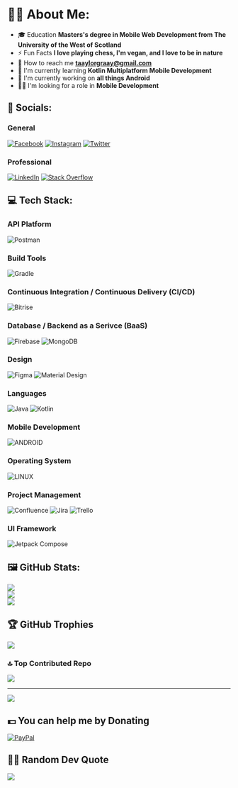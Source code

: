 # 🧑🏻 About Me:
- 🎓 Education **Masters's degree in Mobile Web Development from The University of the West of Scotland**
- ⚡ Fun Facts **I love playing chess, I'm vegan, and I love to be in nature**
- 💬 How to reach me **taaylorgraay@gmail.com**
- 🌱 I'm currently learning **Kotlin Multiplatform Mobile Development**
- 🔭 I'm currently working on **all things Android**
- 🤝🏻 I'm looking for a role in **Mobile Development**

## 💫 Socials:
### General
[![Facebook](https://img.shields.io/badge/Facebook-00457C.svg?logo=Facebook&logoColor=white)](https://facebook.com/taaylorgraay) [![Instagram](https://img.shields.io/badge/Instagram-FCC624.svg?logo=Instagram&logoColor=purple)](https://instagram.com/taaylorgraay) [![Twitter](https://img.shields.io/badge/Twitter-%231DA1F2.svg?logo=Twitter&logoColor=white)](https://twitter.com/taaylorgraay_) 

### Professional
[![LinkedIn](https://img.shields.io/badge/LinkedIn-%2320232a.svg?logo=linkedin&logoColor=white)](https://linkedin.com/in/taaylor-graay) [![Stack Overflow](https://img.shields.io/badge/-Stackoverflow-white?logo=stack-overflow&logoColor=FE7A16)](https://stackoverflow.com/users/19316874)

## 💻 Tech Stack:
### API Platform
![Postman](https://img.shields.io/badge/Postman-FE7A16?style=flat&logo=postman&logoColor=white) 

### Build Tools
![Gradle](https://img.shields.io/badge/Gradle-white.svg?style=flat&logo=Gradle&logoColor=00457C) 

### Continuous Integration / Continuous Delivery (CI/CD)
![Bitrise](https://img.shields.io/badge/Bitrise-purple.svg?style=flat&logo=Bitrise&logoColor=white) 

### Database / Backend as a Serivce (BaaS)
![Firebase](https://img.shields.io/badge/Firebase-%231DA1F2.svg?style=flat&logo=firebase&logoColor=FCC624) ![MongoDB](https://img.shields.io/badge/MongoDB-%234ea94b.svg?style=flat&logo=mongodb&logoColor=white)

### Design
![Figma](https://img.shields.io/badge/Figma-FCC624.svg?style=flat&logo=figma&logoColor=white) ![Material Design](https://img.shields.io/badge/Material_Design-white.svg?style=flat&logo=materialdesign&logoColor=%2320232a)

### Languages
![Java](https://img.shields.io/badge/Java-00457C.svg?style=flat&logo=coffeescript&logoColor=FE7A16) ![Kotlin](https://img.shields.io/badge/Kotlin-%2320232a.svg?style=flat&logo=kotlin&logoColor=purple)

### Mobile Development
![ANDROID](https://img.shields.io/badge/Android-%2320232a.svg?style=flat&logo=android&logoColor=%234ea94b)

### Operating System
![LINUX](https://img.shields.io/badge/Linux-FCC624?style=flat&logo=linux&logoColor=black) 

### Project Management
![Confluence](https://img.shields.io/badge/Confluence-white.svg?style=flat&logo=confluence&logoColor=%231DA1F2) ![Jira](https://img.shields.io/badge/Jira-white.svg?style=flat&logo=jira&logoColor=%231DA1F2) ![Trello](https://img.shields.io/badge/Trello-white.svg?style=flat&logo=Trello&logoColor=%231DA1F2)

### UI Framework
![Jetpack Compose](https://img.shields.io/badge/Jetpack_Compose-00457C.svg?style=flat&logo=jetpackcompose&logoColor=%234ea94b)

## 🖼️ GitHub Stats:
![](https://github-readme-stats.vercel.app/api?username=tGraay&theme=gruvbox&hide_border=false&include_all_commits=true&count_private=true)<br/>
![](https://github-readme-streak-stats.herokuapp.com/?user=tGraay&theme=gruvbox&hide_border=false)<br/>
![](https://github-readme-stats.vercel.app/api/top-langs/?username=tGraay&theme=gruvbox&hide_border=false&include_all_commits=true&count_private=true&layout=compact)

## 🏆 GitHub Trophies
![](https://github-profile-trophy.vercel.app/?username=tGraay&theme=gruvbox&no-frame=false&no-bg=false&margin-w=4)

### 🔝 Top Contributed Repo
![](https://github-contributor-stats.vercel.app/api?username=tGraay&limit=5&theme=gruvbox&combine_all_yearly_contributions=true)

---
[![](https://visitcount.itsvg.in/api?id=tGraay&icon=0&color=2)](https://visitcount.itsvg.in)

## 💵 You can help me by Donating
  [![PayPal](https://img.shields.io/badge/PayPal-00457C?style=for-the-badge&logo=paypal&logoColor=white)](https://paypal.me/tGraay) 

## ✍🏻 Random Dev Quote
![](https://quotes-github-readme.vercel.app/api?type=horizontal&theme=gruvbox)
